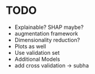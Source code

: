 # TODO

- Explainable? SHAP maybe?
- augmentation framework
- Dimensionality reduction?
- Plots as well
- Use validation set
- Additional Models
- add cross validation -> subha
